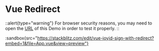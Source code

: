 # Vue Redirect

::alert{type="warning"}
For browser security reasons, you may need to open the [URL](https://vue-joyid-sign-with-redirect.stackblitz.io) of this Demo in order to test it properly.
::

:sandbox{src="https://stackblitz.com/edit/vue-joyid-sign-with-redirect?embed=1&file=App.vue&view=preview"}
